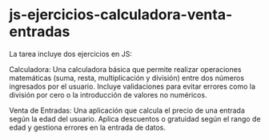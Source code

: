 # js-ejercicios-calculadora-venta-entradas

La tarea incluye dos ejercicios en JS:

Calculadora: Una calculadora básica que permite realizar operaciones matemáticas 
(suma, resta, multiplicación y división) entre dos números ingresados por el usuario. 
Incluye validaciones para evitar errores como la división por cero o la introducción de 
valores no numéricos.

Venta de Entradas: Una aplicación que calcula el precio de una entrada según la edad del usuario. 
Aplica descuentos o gratuidad según el rango de edad y gestiona errores en la entrada de datos.


